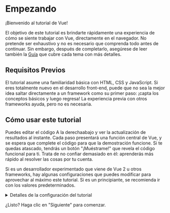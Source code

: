 # Empezando

¡Bienvenido al tutorial de Vue!

El objetivo de este tutorial es brindarte rápidamente una experiencia de cómo se siente trabajar con Vue, directamente en el navegador. No pretende ser exhaustivo y no es necesario que comprenda todo antes de continuar. Sin embargo, después de completarlo, asegúrese de leer también la <a target="_blank" href="/guide/introduction.html">Guía</a> que cubre cada tema con más detalles.

## Requisitos Previos

El tutorial asume una familiaridad básica con HTML, CSS y JavaScript. Si eres totalmente nuevo en el desarrollo front-end, puede que no sea la mejor idea saltar directamente a un framework como su primer paso: ¡capta los conceptos básicos y luego regresa! La experiencia previa con otros frameworks ayuda, pero no es necesaria.

## Cómo usar este tutorial

Puedes editar el código <span class="wide">A la derecha</span><span class="narrow">abajo</span> y ver la actualización de resultados al instante. Cada paso presentará una función central de Vue, y se espera que complete el código para que la demostración funcione. Si te quedas atascado, tendrás un botón "¡Muéstrame!" que revela el código funcional para ti. Trata de no confiar demasiado en él: aprenderás más rápido al resolver las cosas por tu cuenta.

Si es un desarrollador experimentado que viene de Vue 2 u otros frameworks, hay algunas configuraciones que puedes modificar para aprovechar al máximo este tutorial. Si es un principiante, se recomienda ir con los valores predeterminados.

<details>
<summary>Detalles de la configuración del tutorial</summary>

- Vue ofrece dos estilos de API: API de opciones y API de composición. Este tutorial está diseñado para funcionar con ambos: puedes elegir tu estilo preferido usando los interruptores de **Preferencia de API** en la parte superior. <a target="_blank" href="/guide/introduction.html#api-styles">Obten más información sobre los estilos de API</a>.

- También puede cambiar entre el modo SFC "**S**ingle **F**ile **C**omponent - Componente de un solo archivo" o el modo HTML. El primero mostrará ejemplos de código en <a target="_blank" href="/guide/introduction.html#single-file-components">Componentes de un solo archivo</a>, que es lo que la mayoría de los desarrolladores usan cuando usan Vue con un paso de compilación. El modo HTML muestra el uso sin un paso de compilación.

</details>

¿Listo? Haga clic en "Siguiente" para comenzar.